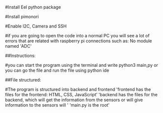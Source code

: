 #Install Eel python package

#Install pimonori

#Enable I2C, Camera and SSH

#if you are going to open the code into a normal PC you will see a lot of errors that are related with raspberry pi connections such as: No module named 'ADC'

##Instructions:

#you can start the program using the terminal and write python3 main,py or you can go the file and run the file using python ide

##File structured:

#The program is structured into backend and frontend
 'frontend has the files for the frontend: HTML, CSS, JavaScript'
 'backend has the files for the backend, which will get the information from the sensors or will give information to the sensors will '
 'main.py is the root'